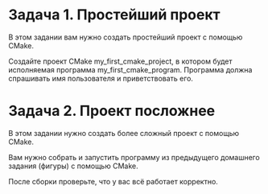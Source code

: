 # Задача 1. Простейший проект
В этом задании вам нужно создать простейший проект с помощью CMake.

Создайте проект CMake my_first_cmake_project, в котором будет исполняемая программа my_first_cmake_program. Программа должна спрашивать имя пользователя и приветствовать его.

# Задача 2. Проект посложнее
В этом задании нужно создать более сложный проект с помощью CMake.

Вам нужно собрать и запустить программу из предыдущего домашнего задания (фигуры) с помощью CMake.

После сборки проверьте, что у вас всё работает корректно.
